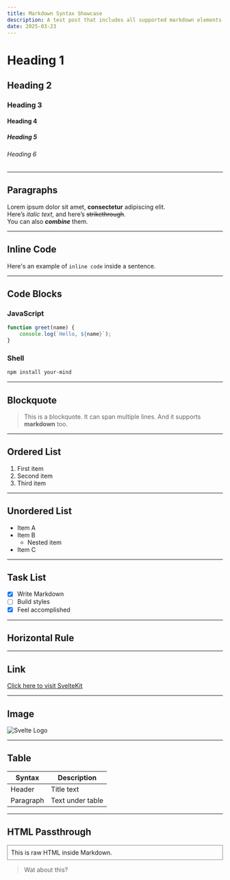 ```yaml
---
title: Markdown Syntax Showcase
description: A test post that includes all supported markdown elements
date: 2025-03-23
---
```


# Heading 1

## Heading 2

### Heading 3

#### Heading 4

##### Heading 5

###### Heading 6

---

## Paragraphs

Lorem ipsum dolor sit amet, **consectetur** adipiscing elit.  
Here’s _italic text_, and here’s ~~strikethrough~~.  
You can also **_combine_** them.

---

## Inline Code

Here's an example of `inline code` inside a sentence.

---

## Code Blocks

### JavaScript

```js
function greet(name) {
	console.log(`Hello, ${name}`);
}
```

### Shell

```bash
npm install your-mind
```

---

## Blockquote

> This is a blockquote.
> It can span multiple lines.
> And it supports **markdown** too.

---

## Ordered List

1. First item
2. Second item
3. Third item

---

## Unordered List

- Item A
- Item B
  - Nested item
- Item C

---

## Task List

- [x] Write Markdown
- [ ] Build styles
- [x] Feel accomplished

---

## Horizontal Rule

---

## Link

[Click here to visit SvelteKit](https://kit.svelte.dev)

---

## Image

![Svelte Logo](https://upload.wikimedia.org/wikipedia/commons/1/1b/Svelte_Logo.svg)

---

## Table

| Syntax    | Description      |
| --------- | ---------------- |
| Header    | Title text       |
| Paragraph | Text under table |

---

## HTML Passthrough

<div style="padding: 0.5rem; border: 1px solid #888;">
	This is raw HTML inside Markdown.
</div>

> Wat about this?
